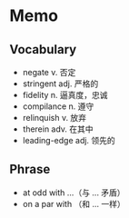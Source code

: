 # Memo

## Vocabulary

- negate v. 否定
- stringent adj. 严格的
- fidelity n. 逼真度，忠诚
- compilance n. 遵守
- relinquish v. 放弃
- therein adv. 在其中
- leading-edge adj. 领先的

## Phrase

- at odd with ...（与 ... 矛盾）
- on a par with （和 ... 一样）
